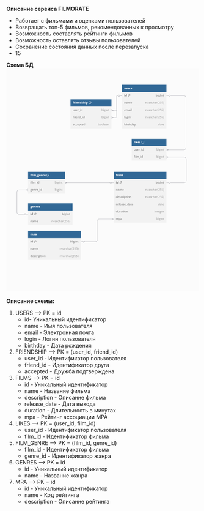 **Описание сервиса FILMORATE**
- Работает с фильмами и оценками пользователей
- Возвращать топ-5 фильмов, рекомендованных к просмотру
- Возможность составлять рейтинги фильмов
- Возможность оставлять отзывы пользователей
- Сохранение состояния данных после перезапуска
- 15

**Схема БД**
![Filmorate database scheme](/db_scheme.png)

**Описание схемы:**
1. USERS --> PK = id
   * id- Уникальный идентификатор
   * name - Имя пользователя
   * email - Электронная почта
   * login - Логин пользователя
   * birthday - Дата рождения
2. FRIENDSHIP --> PK = (user_id, friend_id)
   * user_id - Идентификатор пользователя 
   * friend_id - Идентификатор друга
   * accepted - Дружба подтверждена
3. FILMS --> PK = id
   * id - Уникальный идентификатор
   * name - Название фильма
   * description - Описание фильма
   * release_date - Дата выхода
   * duration - Длительность в минутах
   * mpa - Рейтинг ассоциации MPA
4. LIKES --> PK = (user_id, film_id)
   * user_id - Идентификатор пользователя
   * film_id - Идентификатор фильма 
5. FILM_GENRE --> PK = (film_id, genre_id)
   * film_id - Идентификатор фильма 
   * genre_id - Идентификатор жанра
6. GENRES --> PK = id
   * id - Уникальный идентификатор 
   * name - Название жанра
7. MPA --> PK = id
   * id - Уникальный идентификатор
   * name - Код рейтинга
   * description - Описание рейтинга